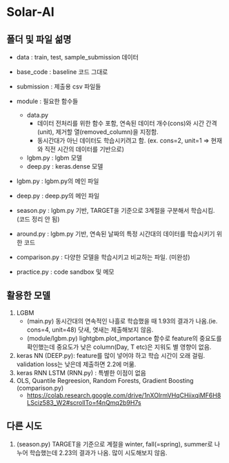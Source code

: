 # Solar-AI

## 폴더 및 파일 섦명
- data : train, test, sample_submission 데이터
- base_code : baseline 코드 그대로
- submission : 제출용 csv 파일들
- module : 필요한 함수들
	- data.py
		- 데이터 전처리를 위한 함수 포함, 연속된 데이터 개수(cons)와 시간 간격(unit), 제거할 열(removed_column)을 지정함.
		- 동시간대가 아닌 데이터도 학습시키려고 함. (ex. cons=2, unit=1 => 현재와 직전 시간의 데이터를 기반으로)
	- lgbm.py : lgbm 모델
	- deep.py : keras.dense 모델

- lgbm.py : lgbm.py의 메인 파일
- deep.py : deep.py의 메인 파일
- season.py : lgbm.py 기반, TARGET을 기준으로 3계절을 구분해서 학습시킴. (코드 정리 안 됨)
- around.py : lgbm.py 기반, 연속된 날짜의 특정 시간대의 데이터를 학습시키기 위한 코드
- comparison.py : 다양한 모델을 학습시키고 비교하는 파일. (미완성)
- practice.py : code sandbox 및 메모

## 활용한 모델
1. LGBM 
	- (main.py) 동시간대의 연속적인 나흘로 학습했을 때 1.93의 결과가 나옴.(ie. cons=4, unit=48) 닷새, 엿새는 제출해보지 않음. 
	- (module/lgbm.py) lightgbm.plot_importance 함수로 feature의 중요도를 확인했는데 중요도가 낮은 column(Day, T etc)은 지워도 별 영향이 없음.
2. keras NN (DEEP.py): feature를 많이 넣어야 하고 학습 시간이 오래 걸림. validation loss는 낮은데 제출하면 2.2에 머묾.
3. keras RNN LSTM (RNN.py) : 특별한 이점이 없음
4. OLS, Quantile Regreesion, Random Forests, Gradient Boosting (comparison.py)
	- https://colab.research.google.com/drive/1nXOlrmVHqCHiixqiMF6H8LSciz583_W2#scrollTo=f4nQmq2b9H7s

## 다른 시도
1. (season.py) TARGET을 기준으로 계절을 winter, fall(=spring), summer로 나누어 학습했는데 2.23의 결과가 나옴. 많이 시도해보지 않음.